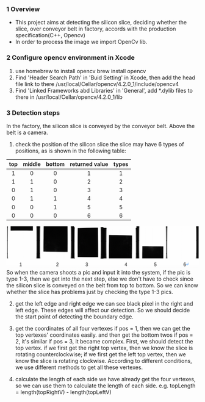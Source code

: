 ### 1 Overview
- This project aims at detecting the silicon slice, deciding whether the slice, over conveyor belt in factory, accords with the production specification(C++, Opencv)
- In order to process the image we import OpenCv lib.

### 2 Configure opencv environment in Xcode
1. use homebrew to install opencv
brew install opencv
2. Find 'Header Search Path' in 'Buid Setting' in Xcode, then add the head file link to there /usr/local/Cellar/opencv/4.2.0_1/include/opencv4
3. Find 'Linked Frameworks abd Libraries' in 'General', add *.dylib files to there in /usr/local/Cellar/opencv/4.2.0_1/lib 

### 3 Detection steps
In the factory, the silicon slice is conveyed by the conveyor belt. Above the belt is a camera. 
1. check the position of the silicon slice
the slice may have 6 types of positions, as is shown in the following table:

| top | middle | bottom | returned value | types|
|:---: | :---: | :---: | :---: | :---: |
|1|0|0|1|1|
|1|1|0|2|2|
|0|1|0|3|3|
|0|1|1|4|4|
|0|0|1|5|5|
|0|0|0|6|6|

![](images/position.png)
So when the camera shoots a pic and input it into the system, if the pic is type 1-3, then we get into the next step, else we don't have to check since the silicon slice is conveyed on the belt from top to bottom. So we can know whether the slice has problems just by checking the type 1-3 pics.

2. get the left edge and right edge
we can see black pixel in the right and left edge. These edges will affect our detection. So we should decide the start point of detecting the boundary edge.

3. get the coordinates of all four vertexes
if pos = 1, then we can get the top vertexes' coordinates easily. and then get the bottom twos
if pos = 2, it's similar
if pos = 3, it became complex. First, we should detect the top vertex. if we first get the right top vertex, then we know the slice is rotating counterclockwise; if we first get the left top vertex, then we know the slice is rotating clockwise. According to different conditions, we use different methods to get all these vertexes.

4. calculate the length of each side
we have already get the four vertexes, so we can use them to calculate the length of each side. e.g. topLength = length(topRightV) - length(topLeftV)






